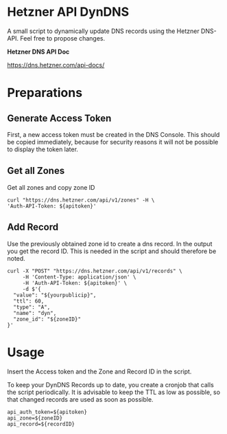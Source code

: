 # Hetzner API DynDNS

A small script to dynamically update DNS records using the Hetzner DNS-API. Feel free to propose changes.

**Hetzner DNS API Doc**

https://dns.hetzner.com/api-docs/

# Preparations
## Generate Access Token
First, a new access token must be created in the DNS Console. This should be copied immediately, because for security reasons it will not be possible to display the token later. 

## Get all Zones
Get all zones and copy zone ID 
```
curl "https://dns.hetzner.com/api/v1/zones" -H \
'Auth-API-Token: ${apitoken}'
```

## Add Record
Use the previously obtained zone id to create a dns record. 
In the output you get the record ID. This is needed in the script and should therefore be noted.
```
curl -X "POST" "https://dns.hetzner.com/api/v1/records" \
     -H 'Content-Type: application/json' \
     -H 'Auth-API-Token: ${apitoken}' \
     -d $'{
  "value": "${yourpublicip}",
  "ttl": 60,
  "type": "A",
  "name": "dyn",
  "zone_id": "${zoneID}"
}'
```

# Usage
Insert the Access token and the Zone and Record ID in the script. 

To keep your DynDNS Records up to date, you create a cronjob that calls the script periodically. 
It is advisable to keep the TTL as low as possible, so that changed records are used as soon as possible.
```
api_auth_token=${apitoken}
api_zone=${zoneID}
api_record=${recordID}
```